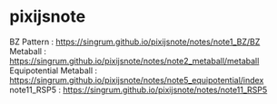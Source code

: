 # pixijsnote  
BZ Pattern : https://singrum.github.io/pixijsnote/notes/note1_BZ/BZ  
Metaball : https://singrum.github.io/pixijsnote/notes/note2_metaball/metaball  
Equipotential Metaball : https://singrum.github.io/pixijsnote/notes/note5_equipotential/index  
note11_RSP5 : https://singrum.github.io/pixijsnote/notes/note11_RSP5